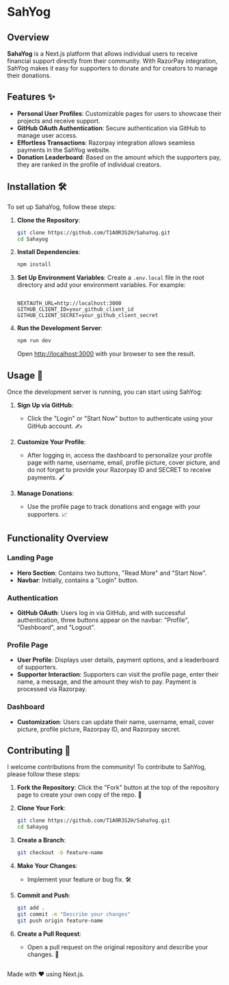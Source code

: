 # SahYog

## Overview

**SahaYog** is a Next.js platform that allows individual users to receive financial support directly from their community. With RazorPay integration, SahYog makes it easy for supporters to donate and for creators to manage their donations.

## Features ✨

- **Personal User Profiles**: Customizable pages for users to showcase their projects and receive support. 
- **GitHub OAuth Authentication**: Secure authentication via GitHub to manage user access. 
- **Effortless Transactions**: Razorpay integration allows seamless payments in the SahYog website.
- **Donation Leaderboard**: Based on the amount which the supporters pay, they are ranked in the profile of individual creators.

## Installation 🛠️

To set up SahaYog, follow these steps:

1. **Clone the Repository**:
    ```bash
    git clone https://github.com/T1A0R3S2H/SahaYog.git
    cd Sahayog
    ```

2. **Install Dependencies**:
    ```bash
    npm install
    ```

3. **Set Up Environment Variables**:
    Create a `.env.local` file in the root directory and add your environment variables. For example:
    ```env
    
    NEXTAUTH_URL=http://localhost:3000
    GITHUB_CLIENT_ID=your_github_client_id
   GITHUB_CLIENT_SECRET=your_github_client_secret
    ```

4. **Run the Development Server**:
    ```bash
    npm run dev
    ```
    Open [http://localhost:3000](http://localhost:3000) with your browser to see the result.

## Usage 🚀

Once the development server is running, you can start using SahYog:

1. **Sign Up via GitHub**:
    - Click the "Login" or "Start Now" button to authenticate using your GitHub account. ✍️

2. **Customize Your Profile**:
    - After logging in, access the dashboard to personalize your profile page with name, username, email, profile picture, cover picture, and do not forget to provide your Razorpay ID and SECRET to receive payments. 🖌️

3. **Manage Donations**:
    - Use the profile page to track donations and engage with your supporters. 📈

## Functionality Overview

### Landing Page
- **Hero Section**: Contains two buttons, "Read More" and "Start Now".
- **Navbar**: Initially, contains a "Login" button.

### Authentication
- **GitHub OAuth**: Users log in via GitHub, and with successful authentication, three buttons appear on the navbar: "Profile", "Dashboard", and "Logout".

### Profile Page
- **User Profile**: Displays user details, payment options, and a leaderboard of supporters.
- **Supporter Interaction**: Supporters can visit the profile page, enter their name, a message, and the amount they wish to pay. Payment is processed via Razorpay.

### Dashboard
- **Customization**: Users can update their name, username, email, cover picture, profile picture, Razorpay ID, and Razorpay secret.

## Contributing 🤝

I welcome contributions from the community! To contribute to SahYog, please follow these steps:

1. **Fork the Repository**:
    Click the "Fork" button at the top of the repository page to create your own copy of the repo. 🍴

2. **Clone Your Fork**:
    ```bash
    git clone https://github.com/T1A0R3S2H/SahaYog.git
    cd Sahayog
    ```

3. **Create a Branch**:
    ```bash
    git checkout -b feature-name
    ```

4. **Make Your Changes**:
    - Implement your feature or bug fix. 🛠️

5. **Commit and Push**:
    ```bash
    git add .
    git commit -m "Describe your changes"
    git push origin feature-name
    ```

6. **Create a Pull Request**:
    - Open a pull request on the original repository and describe your changes. 🔄

## 

Made with ❤️ using Next.js.